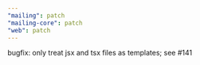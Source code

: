 ```yaml
---
"mailing": patch
"mailing-core": patch
"web": patch
---
```


bugfix: only treat jsx and tsx files as templates; see #141
